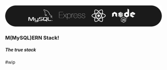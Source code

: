 ![banner preview](https://raw.githubusercontent.com/aquaductape/MySQL-ERN_Stack/master/assets/banner.svg)

### M(MySQL)ERN Stack!

##### The true stack

#wip
